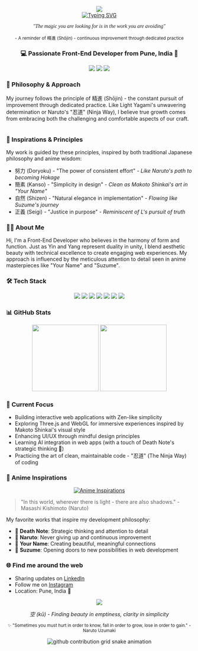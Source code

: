 <div align="center">
  <img src="https://capsule-render.vercel.app/api?type=waving&color=gradient&customColorList=14,15,18,20&height=200&section=header&text=Sugatraj%20Sarwade&fontSize=70&animation=twinkling&fontColor=ffffff&fontAlign=center&fontAlignY=35&desc=陰陽%20(Yin%20and%20Yang)&descSize=30&descAlign=center&descAlignY=55" />
</div>

<div align="center">
  <a href="https://git.io/typing-svg"><img src="https://readme-typing-svg.demolab.com?font=Noto+Serif+JP&weight=600&size=25&duration=3000&pause=1000&color=FFFFFF&center=true&vCenter=true&random=false&width=435&lines=努力+(Doryoku);精進+(Shōjin);忍道+(Ninja+Way);陰陽+(Yin+and+Yang)" alt="Typing SVG" /></a>
</div>

<div align="center">
  <p style="font-family: 'Noto Serif JP', serif;"><i>"The magic you are looking for is in the work you are avoiding"</i></p>
  <p><small>- A reminder of 精進 (Shōjin) - continuous improvement through dedicated practice</small></p>
</div>

<h3 align="center">💻 Passionate Front-End Developer from Pune, India 🌸</h3>

<div align="center">
  <a href="https://linkedin.com/in/sugatraj-sarwade-7ab158190"><img src="https://img.shields.io/badge/LinkedIn-0077B5?style=for-the-badge&logo=linkedin&logoColor=white"/></a>
  <a href="https://instagram.com/rajx_sarwade"><img src="https://img.shields.io/badge/Instagram-E4405F?style=for-the-badge&logo=instagram&logoColor=white"/></a>
  <a href="https://github.com/Sugatraj"><img src="https://img.shields.io/badge/GitHub-100000?style=for-the-badge&logo=github&logoColor=white"/></a>
</div>

### 🎋 Philosophy & Approach
My journey follows the principle of 精進 (Shōjin) - the constant pursuit of improvement through dedicated practice. Like Light Yagami's unwavering determination or Naruto's "忍道" (Ninja Way), I believe true growth comes from embracing both the challenging and comfortable aspects of our craft.

<div align="center">
  <hr style="width: 50%; border: 0; height: 1px; background: linear-gradient(to right, transparent, #ffffff66, transparent);">
</div>

### 🍥 Inspirations & Principles
My work is guided by these principles, inspired by both traditional Japanese philosophy and anime wisdom:
- 努力 (Doryoku) - "The power of consistent effort" _- Like Naruto's path to becoming Hokage_
- 簡素 (Kanso) - "Simplicity in design" _- Clean as Makoto Shinkai's art in "Your Name"_
- 自然 (Shizen) - "Natural elegance in implementation" _- Flowing like Suzume's journey_
- 正義 (Seigi) - "Justice in purpose" _- Reminiscent of L's pursuit of truth_

### 👨‍💻 About Me
Hi, I'm a Front-End Developer who believes in the harmony of form and function. Just as Yin and Yang represent duality in unity, I blend aesthetic beauty with technical excellence to create engaging web experiences. My approach is influenced by the meticulous attention to detail seen in anime masterpieces like "Your Name" and "Suzume".

### 🛠️ Tech Stack
<p align="center">
  <img src="https://readme-components.vercel.app/api?component=logo&fill=black&logo=html5&animation=spin&svgfill=E34F26">
  <img src="https://readme-components.vercel.app/api?component=logo&fill=black&logo=css3&animation=spin&svgfill=1572B6">
  <img src="https://readme-components.vercel.app/api?component=logo&fill=black&logo=javascript&animation=spin&svgfill=F7DF1E">
  <img src="https://readme-components.vercel.app/api?component=logo&fill=black&logo=react&animation=spin&svgfill=61DAFB">
  <img src="https://readme-components.vercel.app/api?component=logo&fill=black&logo=bootstrap&animation=spin&svgfill=563D7C">
  <img src="https://readme-components.vercel.app/api?component=logo&fill=black&logo=tailwindcss&animation=spin&svgfill=38B2AC">
  <img src="https://readme-components.vercel.app/api?component=logo&fill=black&logo=java&animation=spin&svgfill=ED8B00">
</p>

### 📊 GitHub Stats
<div align="center">
  <img height="180em" src="https://github-readme-stats-git-masterrstaa-rickstaa.vercel.app/api?username=Sugatraj&show_icons=true&theme=dark&bg_color=000000&title_color=ffffff&icon_color=ffffff&text_color=ffffff&border_color=30363d&count_private=true"/>
  <img height="180em" src="https://github-readme-streak-stats.herokuapp.com/?user=Sugatraj&theme=dark&background=000000&border=30363d&ring=ffffff&fire=ffffff&currStreakLabel=ffffff"/>
</div>

<!-- ### 🌟 Featured Projects
<div align="center">
  <a href="https://github.com/Sugatraj/Login-Page-Bootstrap">
    <img align="center" src="https://github-readme-stats-git-masterrstaa-rickstaa.vercel.app/api/pin/?username=Sugatraj&repo=Login-Page-Bootstrap&theme=dark&bg_color=000000&title_color=ffffff&icon_color=ffffff&text_color=ffffff&border_color=30363d"/>
  </a>
  <br/><br/>
  <a href="https://github.com/Sugatraj/Guitar-3D-Site-ThreeJS">
    <img align="center" src="https://github-readme-stats-git-masterrstaa-rickstaa.vercel.app/api/pin/?username=Sugatraj&repo=Guitar-3D-Site-ThreeJS&theme=dark&bg_color=000000&title_color=ffffff&icon_color=ffffff&text_color=ffffff&border_color=30363d"/>
  </a>
</div> -->

### 🎯 Current Focus
- Building interactive web applications with Zen-like simplicity
- Exploring Three.js and WebGL for immersive experiences inspired by Makoto Shinkai's visual style
- Enhancing UI/UX through mindful design principles
- Learning AI integration in web apps (with a touch of Death Note's strategic thinking 📓)
- Practicing the art of clean, maintainable code - "忍道" (The Ninja Way) of coding

### 🌸 Anime Inspirations
<div align="center">
  <a href="https://git.io/typing-svg"><img src="https://readme-typing-svg.demolab.com?font=Noto+Serif+JP&size=18&duration=3000&pause=1000&color=FFFFFF&center=true&vCenter=true&random=false&width=435&lines=Death+Note%3A+Strategic+Thinking;Naruto%3A+Never+Give+Up;Your+Name%3A+Beautiful+Connections;Suzume%3A+Opening+New+Doors" alt="Anime Inspirations" /></a>
</div>

> "In this world, wherever there is light - there are also shadows." - Masashi Kishimoto (Naruto)

My favorite works that inspire my development philosophy:
- 📓 **Death Note**: Strategic thinking and attention to detail
- 🍥 **Naruto**: Never giving up and continuous improvement
- 🌟 **Your Name**: Creating beautiful, meaningful connections
- 🚪 **Suzume**: Opening doors to new possibilities in web development

### 🌐 Find me around the web 
- Sharing updates on [LinkedIn](https://linkedin.com/in/sugatraj-sarwade-7ab158190)
- Follow me on [Instagram](https://instagram.com/rajx_sarwade)
- Location: Pune, India 🍁

<div align="center">
  <img src="https://capsule-render.vercel.app/api?type=waving&color=gradient&customColorList=14,15,18,20&height=100&section=footer&animation=twinkling"/>
  <p><i>空 (kū) - Finding beauty in emptiness, clarity in simplicity</i></p>
  <p><small>✨ "Sometimes you must hurt in order to know, fall in order to grow, lose in order to gain." - Naruto Uzumaki</small></p>
  
  <!-- Snake Animation -->
  <picture>
    <source
      media="(prefers-color-scheme: dark)"
      srcset="https://raw.githubusercontent.com/Sugatraj/Sugatraj/output/github-contribution-grid-snake-dark.svg"
    />
    <source
      media="(prefers-color-scheme: light)"
      srcset="https://raw.githubusercontent.com/Sugatraj/Sugatraj/output/github-contribution-grid-snake.svg"
    />
    <img
      alt="github contribution grid snake animation"
      src="https://raw.githubusercontent.com/Sugatraj/Sugatraj/output/ocean.gif"
    />
  </picture>
</div>